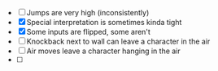 - [ ] Jumps are very high (inconsistently)
- [x] Special interpretation is sometimes kinda tight
- [x] Some inputs are flipped, some aren't
- [ ] Knockback next to wall can leave a character in the air
- [ ] Air moves leave a character hanging in the air
- [ ] 